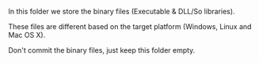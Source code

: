 In this folder we store the binary files (Executable & DLL/So libraries).

These files are different based on the target platform (Windows, Linux and Mac OS X).

Don't commit the binary files, just keep this folder empty.